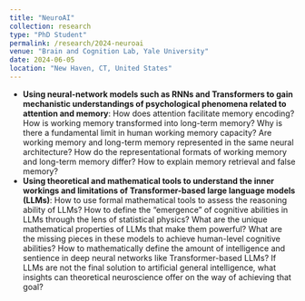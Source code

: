 ```yaml
---
title: "NeuroAI"
collection: research
type: "PhD Student"
permalink: /research/2024-neuroai
venue: "Brain and Cognition Lab, Yale University"
date: 2024-06-05
location: "New Haven, CT, United States"
---
```

- **Using neural-network models such as RNNs and Transformers to gain mechanistic understandings of psychological phenomena related to attention and memory**: How does attention facilitate memory encoding? How is working memory transformed into long-term memory? Why is there a fundamental limit in human working memory capacity? Are working memory and long-term memory represented in the same
  neural architecture? How do the representational formats of working memory and long-term memory differ? How to explain memory retrieval and false memory?
- **Using theoretical and mathematical tools to understand the inner workings and limitations of Transformer-based large language models (LLMs)**: How to use formal mathematical tools to assess the reasoning ability of LLMs? How to define the “emergence” of cognitive abilities in LLMs through the lens of statistical physics? What are the unique mathematical properties of LLMs that make them powerful? What are the missing pieces in these models to achieve human-level cognitive abilities? How to mathematically define the amount of intelligence and sentience in deep neural networks like Transformer-based LLMs? If LLMs are not the final solution to artificial general intelligence, what insights can theoretical neuroscience offer on the way of achieving that goal?
